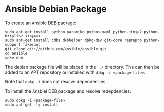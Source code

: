 Ansible Debian Package
======================

To create an Ansible DEB package:

    sudo apt-get install python-paramiko python-yaml python-jinja2 python-httplib2 sshpass
    sudo apt-get install cdbs debhelper dpkg-dev git-core reprepro python-support fakeroot
    git clone git://github.com/ansible/ansible.git
    cd ansible
    make deb

The debian package file will be placed in the `../` directory. This can then be added to an APT repository or installed with `dpkg -i <package-file>`.

Note that `dpkg -i` does not resolve dependencies.

To install the Ansbiel DEB package and resolve redepdencies:

    sudo dpkg -i <package-file>
    sudo apt-get -fy install